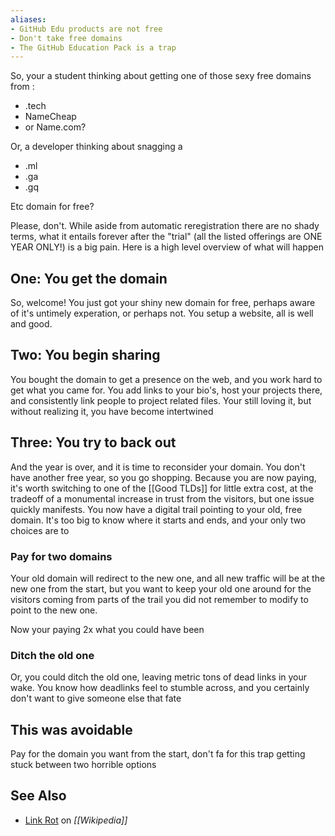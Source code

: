 ```yaml
---
aliases:
- GitHub Edu products are not free
- Don't take free domains
- The GitHub Education Pack is a trap
---
```


So, your a student thinking about getting one of those sexy free domains from :

- .tech
- NameCheap
- or Name.com?

Or, a developer thinking about snagging a 

- .ml
- .ga
- .gq

Etc domain for free?

Please, don't. While aside from automatic reregistration there are no shady terms, what it entails forever after the "trial" (all the listed offerings are ONE YEAR ONLY!) is a big pain. Here is a high level overview of what will happen

## One: You get the domain

So, welcome! You just got your shiny new domain for free, perhaps aware of it's untimely experation, or perhaps not. You setup a website, all is well and good.

## Two: You begin sharing

You bought the domain to get a presence on the web, and you work hard to get what you came for. You add links to your bio's, host your projects there, and consistently link people to project related files. Your still loving it, but without realizing it, you have become intertwined

## Three: You try to back out

And the year is over, and it is time to reconsider your domain. You don't have another free year, so you go shopping. Because you are now paying, it's worth switching to one of the [[Good TLDs]] for little extra cost, at the tradeoff of a monumental increase in trust from the visitors, but one issue quickly manifests. You now have a digital trail pointing to your old, free domain. It's too big to know where it starts and ends, and your only two choices are to

### Pay for two domains

Your old domain will redirect to the new one, and all new traffic will be at the new one from the start, but you want to keep your old one around for the visitors coming from parts of the trail you did not remember to modify to point to the new one.

Now your paying 2x what you could have been

### Ditch the old one

Or, you could ditch the old one, leaving metric tons of dead links in your wake. You know how deadlinks feel to stumble across, and you certainly don't want to give someone else that fate

## This was avoidable

Pay for the domain you want from the start, don't fa for this trap getting stuck between two horrible options

## See Also

- [Link Rot](https://wikipedia.com/wiki/Link_rot) on *[[Wikipedia]]*